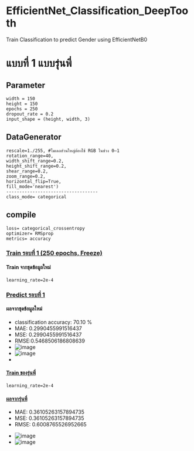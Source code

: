 # EfficientNet_Classification_DeepTooth
Train Classification to predict Gender using EfficientNetB0

# แบบที่ 1 แบบรุ่นพี่
## Parameter
```batch_size = 16
width = 150
height = 150
epochs = 250
dropout_rate = 0.2
input_shape = (height, width, 3)
```
## DataGenerator
```
rescale=1./255, #โมเดลส่วนใหญ่ต้องใช้ RGB ในช่วง 0–1
rotation_range=40,
width_shift_range=0.2,
height_shift_range=0.2,
shear_range=0.2,
zoom_range=0.2,
horizontal_flip=True,
fill_mode='nearest')
-----------------------------------
class_mode= categorical
```
## compile
```
loss= categorical_crossentropy
optimizer= RMSprop
metrics= accuracy
```
### [Train รอบที่ 1 (250 epochs, Freeze)](ของรุ่นพี่_Class_1_Train_2e_4_Freeze.ipynb)
#### Train จากชุดข้อมูลใหม่
```
learning_rate=2e-4
```
### [Predict รอบที่ 1](ของรุ่นพี่_01_Predict_Class.ipynb)
#### ผลจากชุดข้อมูลใหม่
- classification accuracy: 70.10 % 
- MAE: 0.2990455991516437
- MSE: 0.2990455991516437
- RMSE:0.5468506186808639
- ![image](https://github.com/natthanich/EfficientNet_Classification_DeepTooth/assets/108257658/da71ef2a-9349-43ff-9684-64686d727713)
- ![image](https://github.com/natthanich/EfficientNet_Classification_DeepTooth/assets/108257658/271af414-8ec2-4b56-b35e-c8217d9b7049)
- 
#### [Train ของรุ่นพี่](GG1_Train_2e_4_Freeze.ipynb)
```
learning_rate=2e-4
```
#### [ผลจากรุ่นพี่](https://github.com/Wanita-8943/Main_Project/blob/main/A2_Predict_Freeze.ipynb)
* MAE: 0.36105263157894735
* MSE: 0.36105263157894735
* RMSE: 0.6008765526952665
- ![image](https://github.com/natthanich/EfficientNet_Classification_DeepTooth/assets/108257658/e0ef1538-218c-4005-957f-e774731d846b)
- ![image](https://github.com/natthanich/EfficientNet_Classification_DeepTooth/assets/108257658/15b40117-22d9-41e6-8622-9cd29d862443)




